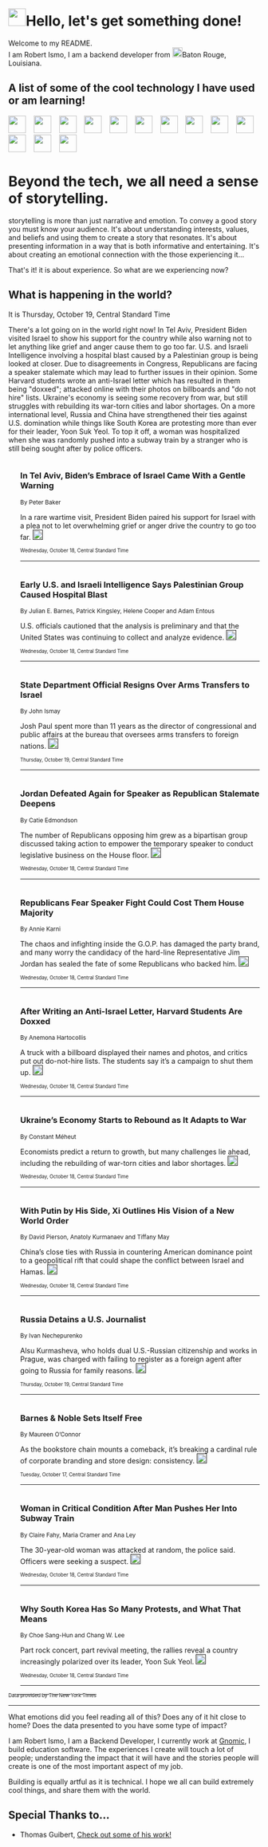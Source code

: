 <h1><img src="https://emojis.slackmojis.com/emojis/images/1643514375/3493/hot-coffee.gif?1643514375" width="35"/>Hello, let's get something done!</h1>

<p>Welcome to my README.<br/>
I am Robert Ismo, I am a backend developer from <img src="https://emojis.slackmojis.com/emojis/images/1638395689/50435/moulin_rouge.png?1638395689" width="20"/>Baton Rouge, Louisiana.</p>
<h2>A list of some of the cool technology I have used or am learning!</h2>
<p>
<img src="https://emojis.slackmojis.com/emojis/images/1643516091/21142/meow_bongotap.gif?1643516091" width="35" alt="">
<img src="https://img.shields.io/badge/Favorite%20Frontend%20Framework-SvelteKit-f83903" alt="">
<img src="https://img.shields.io/badge/Second%20Favorite-Vue-40b581" alt="">
<img src="https://img.shields.io/badge/Most%20Used%20Runtime-Nodejs-78b061" alt="">
<img src="https://emojis.slackmojis.com/emojis/images/1643517416/34482/fire.gif?1643517416" width="35" alt="">
<img src="https://img.shields.io/badge/Javascript%20But%20Better-Typescript-0078ca" alt="">
<img src="https://img.shields.io/badge/Favorite%20Language-Elixir-3e244d" alt="">
<img src="https://img.shields.io/badge/Containerize%20Everything-Docker-6ac9ef" alt="">
<img src="https://emojis.slackmojis.com/emojis/images/1643514596/5999/meow_party.gif?1643514596" width="35" alt="">
<img src="https://img.shields.io/badge/API%20Love%20Language-Graphql-de32a5" alt="">
<img src="https://img.shields.io/badge/Our%20Favorite%20Version%20Controller-Git-e94f33" alt="">
<img src="https://img.shields.io/badge/Favorite%20Database-Redis-d42d1d" alt="">
<img src="https://emojis.slackmojis.com/emojis/images/1643514559/5584/deployparrot.gif?1643514559" width="35" alt="">
<img src="https://img.shields.io/badge/Container%20Interstate-RabbitMQ-f66200" alt="">
<img src="https://img.shields.io/badge/Gotta%20Learn-Kubernetes-316adf" alt="">
<img src="https://img.shields.io/badge/Really%20Mature%20Now-WASM-654fef" alt="">
<img src="https://emojis.slackmojis.com/emojis/images/1666642497/61942/dance_vibe.gif?1666642497" width="35" alt="">
<img src="https://img.shields.io/badge/For%20My%20M1-ARM64-657d96" alt="">
<img src="https://img.shields.io/badge/Loving%20This%20So%20Much-TailwindCSS-17bcb5" alt="">
<img src="https://img.shields.io/badge/Cool%20Build%20Tool-Vite-f9cb24" alt="">
<img src="https://emojis.slackmojis.com/emojis/images/1669231376/62819/working-on-it.gif?1669231376" width="35" alt="">
<img src="https://img.shields.io/badge/Fun%20and%20Easy%20Database-MongoDB-5f8c49" alt="">
<img src="https://img.shields.io/badge/JS%20Life%20Support-NPM-c73737" alt="">
<img src="https://img.shields.io/badge/I%20Liked%20It-DynamoDB-0073b9" alt="">
<img src="https://emojis.slackmojis.com/emojis/images/1643514045/46/question.gif?1643514045" width="35" alt="">
<img src="https://img.shields.io/badge/cool-React-60d6f9" alt="">
<img src="https://img.shields.io/badge/Future%20Big%20Project-Lambda-f37e00" alt="">
<img src="https://img.shields.io/badge/NPM%20But%20Better-PNPM-f1aa07" alt="">
<img src="https://emojis.slackmojis.com/emojis/images/1643514943/9662/fbwow.gif?1643514943" width="35" alt="">
<img src="https://img.shields.io/badge/First%20Language-C-662079" alt="">
<img src="https://img.shields.io/badge/Where%20I%20Deploy%20Frontend-Vercel-000000" alt="">
<img src="https://img.shields.io/badge/Who%20Does%20not%20Want%20an%20App-Swift-f9492a" alt="">
<img src="https://emojis.slackmojis.com/emojis/images/1643514058/151/javascript.png?1643514058" width="35" alt="">
<img src="https://img.shields.io/badge/cool-Python-fbd542" alt="">
<img src="https://img.shields.io/badge/Favorite%20Something-Stripe-656cdc" alt="">
<img src="https://img.shields.io/badge/Of%20Course-HTML5-ed6327" alt="">
<img src="https://emojis.slackmojis.com/emojis/images/1660415405/60731/bomb.gif?1660415405" width="35" alt="">
<img src="https://img.shields.io/badge/hate-CSS-2964ec" alt="">
<img src="https://img.shields.io/badge/Learning-CircleCI-141215" alt="">
<img src="https://img.shields.io/badge/Learning-Rust-fbbb3b" alt="">
<img src="https://emojis.slackmojis.com/emojis/images/1660415397/60712/writing-hand.gif?1660415397" width="35" alt="">
<img src="https://img.shields.io/badge/Dev%20Browser%20of%20Choice-Firefox-cc4e26" alt="">
<img src="https://img.shields.io/badge/Recoverying%20From%20Windows-UNIX-1781e3" alt="">
<img src="https://img.shields.io/badge/LOVE-LogSeq-90c1c2" alt="">
<img src="https://emojis.slackmojis.com/emojis/images/1643514066/223/kirby.gif?1643514066" width="35" alt="">
<img src="https://img.shields.io/badge/Daily%20Driver-MacOS-e6e6e8" alt="">
<img src="https://img.shields.io/badge/Git%20Server-Github-000000" alt="">
<img src="https://img.shields.io/badge/enjoyable-EC2-f17428" alt="">
<img src="https://emojis.slackmojis.com/emojis/images/1643514239/2069/excited.gif?1643514239" width="35" alt="">
</p>
<h1>Beyond the tech, we all need a sense of storytelling.</h1>
<p>storytelling is more than just narrative and emotion. To convey a good story you must know your audience. It's about understanding interests, values, and beliefs and using them to create a story that resonates. It's about presenting information in a way that is both informative and entertaining. It's about creating an emotional connection with the those experiencing it...</p>
<p>That's it! it is about experience. So what are we experiencing now?</p>
<h2>What is happening in the world?</h2>
<p>It is Thursday, October 19, Central Standard Time</p>
<p>
There&#39;s a lot going on in the world right now! In Tel Aviv, President Biden visited Israel to show his support for the country while also warning not to let anything like grief and anger cause them to go too far. U.S. and Israeli Intelligence involving a hospital blast caused by a Palestinian group is being looked at closer. Due to disagreements in Congress, Republicans are facing a speaker stalemate which may lead to further issues in their opinion. Some Harvard students wrote an anti-Israel letter which has resulted in them being &quot;doxxed&quot;; attacked online with their photos on billboards and &quot;do not hire&quot; lists. Ukraine&#39;s economy is seeing some recovery from war, but still struggles with rebuilding its war-torn cities and labor shortages. On a more international level, Russia and China have strengthened their ties against U.S. domination while things like South Korea are protesting more than ever for their leader, Yoon Suk Yeol. To top it off, a woman was hospitalized when she was randomly pushed into a subway train by a stranger who is still being sought after by police officers.</p>
<ol>
<img src="https://img.shields.io/badge/-world-blue" alt="">
<h3>In Tel Aviv, Biden’s Embrace of Israel Came With a Gentle Warning</h3>
<sub>By Peter Baker</sub>
<p>In a rare wartime visit, President Biden paired his support for Israel with a plea not to let overwhelming grief or anger drive the country to go too far.  <a href=""><img src="https://developer.nytimes.com/files/poweredby_nytimes_30b.png?v=1583354208352" height="20"></a></p>
<sub><sub>Wednesday, October 18, Central Standard Time</sub></sub>
<hr/>
<img src="https://img.shields.io/badge/-us-blue" alt="">
<h3>Early U.S. and Israeli Intelligence Says Palestinian Group Caused Hospital Blast</h3>
<sub>By Julian E. Barnes, Patrick Kingsley, Helene Cooper and Adam Entous</sub>
<p>U.S. officials cautioned that the analysis is preliminary and that the United States was continuing to collect and analyze evidence.  <a href=""><img src="https://developer.nytimes.com/files/poweredby_nytimes_30b.png?v=1583354208352" height="20"></a></p>
<sub><sub>Wednesday, October 18, Central Standard Time</sub></sub>
<hr/>
<img src="https://img.shields.io/badge/-us-blue" alt="">
<h3>State Department Official Resigns Over Arms Transfers to Israel</h3>
<sub>By John Ismay</sub>
<p>Josh Paul spent more than 11 years as the director of congressional and public affairs at the bureau that oversees arms transfers to foreign nations.  <a href=""><img src="https://developer.nytimes.com/files/poweredby_nytimes_30b.png?v=1583354208352" height="20"></a></p>
<sub><sub>Thursday, October 19, Central Standard Time</sub></sub>
<hr/>
<img src="https://img.shields.io/badge/-us-blue" alt="">
<h3>Jordan Defeated Again for Speaker as Republican Stalemate Deepens</h3>
<sub>By Catie Edmondson</sub>
<p>The number of Republicans opposing him grew as a bipartisan group discussed taking action to empower the temporary speaker to conduct legislative business on the House floor.  <a href=""><img src="https://developer.nytimes.com/files/poweredby_nytimes_30b.png?v=1583354208352" height="20"></a></p>
<sub><sub>Wednesday, October 18, Central Standard Time</sub></sub>
<hr/>
<img src="https://img.shields.io/badge/-us-blue" alt="">
<h3>Republicans Fear Speaker Fight Could Cost Them House Majority</h3>
<sub>By Annie Karni</sub>
<p>The chaos and infighting inside the G.O.P. has damaged the party brand, and many worry the candidacy of the hard-line Representative Jim Jordan has sealed the fate of some Republicans who backed him.  <a href=""><img src="https://developer.nytimes.com/files/poweredby_nytimes_30b.png?v=1583354208352" height="20"></a></p>
<sub><sub>Wednesday, October 18, Central Standard Time</sub></sub>
<hr/>
<img src="https://img.shields.io/badge/-us-blue" alt="">
<h3>After Writing an Anti-Israel Letter, Harvard Students Are Doxxed</h3>
<sub>By Anemona Hartocollis</sub>
<p>A truck with a billboard displayed their names and photos, and critics put out do-not-hire lists. The students say it’s a campaign to shut them up.  <a href=""><img src="https://developer.nytimes.com/files/poweredby_nytimes_30b.png?v=1583354208352" height="20"></a></p>
<sub><sub>Wednesday, October 18, Central Standard Time</sub></sub>
<hr/>
<img src="https://img.shields.io/badge/-business-blue" alt="">
<h3>Ukraine’s Economy Starts to Rebound as It Adapts to War</h3>
<sub>By Constant Méheut</sub>
<p>Economists predict a return to growth, but many challenges lie ahead, including the rebuilding of war-torn cities and labor shortages.  <a href=""><img src="https://developer.nytimes.com/files/poweredby_nytimes_30b.png?v=1583354208352" height="20"></a></p>
<sub><sub>Wednesday, October 18, Central Standard Time</sub></sub>
<hr/>
<img src="https://img.shields.io/badge/-world-blue" alt="">
<h3>With Putin by His Side, Xi Outlines His Vision of a New World Order</h3>
<sub>By David Pierson, Anatoly Kurmanaev and Tiffany May</sub>
<p>China’s close ties with Russia in countering American dominance point to a geopolitical rift that could shape the conflict between Israel and Hamas.  <a href=""><img src="https://developer.nytimes.com/files/poweredby_nytimes_30b.png?v=1583354208352" height="20"></a></p>
<sub><sub>Wednesday, October 18, Central Standard Time</sub></sub>
<hr/>
<img src="https://img.shields.io/badge/-world-blue" alt="">
<h3>Russia Detains a U.S. Journalist</h3>
<sub>By Ivan Nechepurenko</sub>
<p>Alsu Kurmasheva, who holds dual U.S.-Russian citizenship and works in Prague, was charged with failing to register as a foreign agent after going to Russia for family reasons.  <a href=""><img src="https://developer.nytimes.com/files/poweredby_nytimes_30b.png?v=1583354208352" height="20"></a></p>
<sub><sub>Thursday, October 19, Central Standard Time</sub></sub>
<hr/>
<img src="https://img.shields.io/badge/-style-blue" alt="">
<h3>Barnes &amp; Noble Sets Itself Free</h3>
<sub>By Maureen O’Connor</sub>
<p>As the bookstore chain mounts a comeback, it’s breaking a cardinal rule of corporate branding and store design: consistency.  <a href=""><img src="https://developer.nytimes.com/files/poweredby_nytimes_30b.png?v=1583354208352" height="20"></a></p>
<sub><sub>Tuesday, October 17, Central Standard Time</sub></sub>
<hr/>
<img src="https://img.shields.io/badge/-nyregion-blue" alt="">
<h3>Woman in Critical Condition After Man Pushes Her Into Subway Train</h3>
<sub>By Claire Fahy, Maria Cramer and Ana Ley</sub>
<p>The 30-year-old woman was attacked at random, the police said. Officers were seeking a suspect.  <a href=""><img src="https://developer.nytimes.com/files/poweredby_nytimes_30b.png?v=1583354208352" height="20"></a></p>
<sub><sub>Wednesday, October 18, Central Standard Time</sub></sub>
<hr/>
<img src="https://img.shields.io/badge/-world-blue" alt="">
<h3>Why South Korea Has So Many Protests, and What That Means</h3>
<sub>By Choe Sang-Hun and Chang W. Lee</sub>
<p>Part rock concert, part revival meeting, the rallies reveal a country increasingly polarized over its leader, Yoon Suk Yeol.  <a href=""><img src="https://developer.nytimes.com/files/poweredby_nytimes_30b.png?v=1583354208352" height="20"></a></p>
<sub><sub>Wednesday, October 18, Central Standard Time</sub></sub>
<hr/>
</ol>
<a href="https://developer.nytimes.com"><sub><sub>Data provided by The New York Times</sub></sub></a>
<hr/>
<p>What emotions did you feel reading all of this? Does any of it hit close to home? Does the data presented to you have some type of impact?</p>
<p>I am Robert Ismo, I am a Backend Developer, I currently work at <a href="https://gnomic.education/">Gnomic</a>, I build education software. The experiences I create will touch a lot of people; understanding the impact that it will have and the stories people will create is one of the most important aspect of my job.</p>
<p>Building is equally artful as it is technical. I hope we all can build extremely cool things, and share them with the world.</p>
<h2>Special Thanks to...</h2>
<ul>
<li>Thomas Guibert, <a href="https://github.com/thmsgbrt/thmsgbrt">Check out some of his work!</a></li>
</ul>
